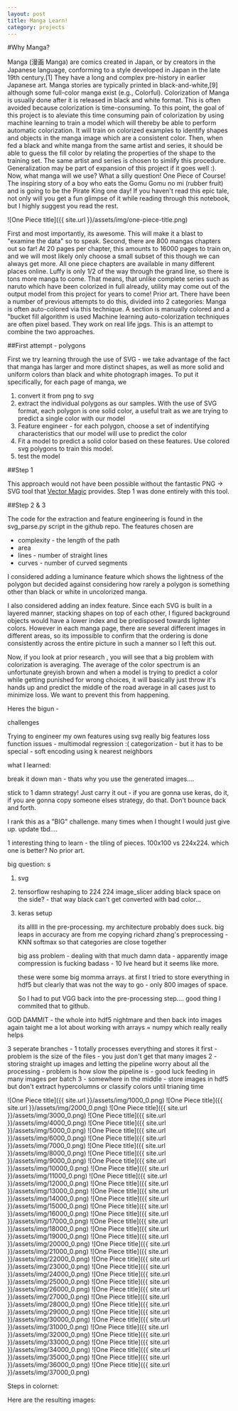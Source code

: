 ```yaml
---
layout: post
title: Manga Learn!
category: projects
---
```


#Why Manga?

Manga (漫画 Manga) are comics created in Japan, or by creators in the Japanese language, conforming to a style developed in Japan in the late 19th century.[1] They have a long and complex pre-history in earlier Japanese art.
Manga stories are typically printed in black-and-white,[9] although some full-color manga exist (e.g., Colorful). Colorization of Manga is usually done after it is released in black and white format. This is often avoided because colorization is time-consuming.
To this point, the goal of this project is to aleviate this time consuming pain of colorization by using machine learning to train a model which will thereby be able to perform automatic colorization. It will train on colorized examples to identify shapes and objects in the manga image which are a consistent color. Then, when fed a black and white manga from the same artist and series, it should be able to guess the fill color by relating the properties of the shape to the training set. The same artist and series is chosen to simlify this procedure. Generalization may be part of expansion of this project if it goes well :).
Now, what manga will we use? What a silly question! One Piece of Course! The inspiring story of a boy who eats the Gomu Gomu no mi (rubber fruit) and is going to be the Pirate King one day! If you haven't read this epic tale, not only will you get a fun glimpse of it while reading through this notebook, but I highly suggest you read the rest.

![One Piece title]({{ site.url }}/assets/img/one-piece-title.png)

First and most importantly, its awesome. This will make it a blast to "examine the data" so to speak.
Second, there are 800 mangas chapters out so far! At 20 pages per chapter, this amounts to 16000 pages to train on, and we will most likely only choose a small subset of this though we can always get more. All one piece chapters are available in many different places online. 
Luffy is only 1/2 of the way through the grand line, so there is tons more manga to come. That means, that unlike complete series such as naruto which have been colorized in full already, utility may come out of the output model from this project for years to come!
Prior art.
There have been a number of previous attempts to do this, divided into 2 categories:
Manga is often auto-colored via this technique. A section is manually colored and a "bucket fill algorithm is used
Machine learning auto-colorization techniques are often pixel based. They work on real life jpgs.
This is an attempt to combine the two approaches.

##First attempt - polygons

First we try learning through the use of SVG - we take advantage of the fact that manga has larger and more distinct shapes, as well as more solid and uniform colors than black and white photograph images. To put it specifically, for each page of manga, we

1. convert it from png to svg
2. extract the individual polygons as our samples. With the use of SVG format, each polygon is one solid color, a useful trait as we are trying to predict a single color with our model
3. Feature engineer - for each polygon, choose a set of indentifying characteristics that our model will use to predict the color
4. Fit a model to predict a solid color based on these features. Use colored svg polygons to train this model. 
5. test the model

##Step 1

This approach would not have been possible without the fantastic PNG -> SVG tool that [Vector Magic](http://vectormagic.com/) provides. Step 1 was done entirely with this tool. 

##Step 2 & 3

The code for the extraction and feature engineering is found in the svg_parse.py script in the github repo. The features chosen are 

* complexity - the length of the path
* area
* lines - number of straight lines
* curves - number of curved segments

I considered adding a luminance feature which shows the lightness of the polygon but decided against considering how rarely a polygon is something other than black or white in uncolorized manga. 

I also considered adding an index feature. Since each SVG is built in a layered manner, stacking shapes on top of each other, I figured background objects would have a lower index and be predisposed towards lighter colors. However in each manga page, there are several different images in different areas, so its impossible to confirm that the ordering is done consistently across the entire picture in such a manner so I left this out. 

Now, if you look at prior research <insert link>, you will see that a big problem with colorization is averaging. The average of the color spectrum is an unfortunate greyish brown and when a model is trying to predict a color while getting punished for wrong choices, it will basically just throw it's hands up and predict the middle of the road average in all cases just to minimize loss. We want to prevent this from happening. 


Heres the bigun - 

challenges
 
Trying to engineer my own features using svg
really big features
loss function issues - multimodal regression :(
	 categorization - but it has to be special - soft encoding using k nearest neighbors


what I learned: 

break it down man - thats why you use the generated images.... 

stick to 1 damn strategy! Just carry it out - if you are gonna use keras, do it, if you are gonna copy someone elses strategy, do that. Don't bounce back and forth. 

I rank this as a "BIG" challenge. many times when I thought I would just give up. update tbd....


1 interesting thing to learn - the tiling of pieces. 100x100 vs 224x224. which one is better? No prior art.


big question: 
s

1. svg
2. tensorflow
   reshaping to 224 224
    image_slicer 
      adding black space on the side? - that way black can't get converted with bad color...
3. keras
   setup


   its alllll in the pre-processing. my architecture probably does suck. big leaps in accuracy are from me copying richard zhang's preprocessing - KNN softmax so that categories are close together
   


   big ass problem - dealing with that much damn data - apparently image compression is fucking badass - 10 Ive heard but it seems like more. 

   these were some big momma arrays. at first I tried to store everything in hdf5 but clearly that was not the way to go - only 800 images of space. 

   So I had to put VGG back into the pre-processing step.... good thing I commited that to github. 




 GOD DAMMIT - the whole into hdf5 nightmare and then back into images again
 taight me a lot about working with arrays = numpy which really really helps


 3 seperate branches - 1 totally processes everything and stores it first - problem is the size of the files - you just don't get that many images
 2 - storing straight up images and letting the pipeline worry about all the processing  - problem is how slow the pipeline is - good luck feeding in many images per batch
 3 - somewhere in the middle - store images in hdf5 but don't extract hypercolumns or classify colors until trianing time

![One Piece title]({{ site.url }}/assets/img/1000_0.png)
![One Piece title]({{ site.url }}/assets/img/2000_0.png)
![One Piece title]({{ site.url }}/assets/img/3000_0.png)
![One Piece title]({{ site.url }}/assets/img/4000_0.png)
![One Piece title]({{ site.url }}/assets/img/5000_0.png)
![One Piece title]({{ site.url }}/assets/img/6000_0.png)
![One Piece title]({{ site.url }}/assets/img/7000_0.png)
![One Piece title]({{ site.url }}/assets/img/8000_0.png)
![One Piece title]({{ site.url }}/assets/img/9000_0.png)
![One Piece title]({{ site.url }}/assets/img/10000_0.png)
![One Piece title]({{ site.url }}/assets/img/11000_0.png)
![One Piece title]({{ site.url }}/assets/img/12000_0.png)
![One Piece title]({{ site.url }}/assets/img/13000_0.png)
![One Piece title]({{ site.url }}/assets/img/14000_0.png)
![One Piece title]({{ site.url }}/assets/img/15000_0.png)
![One Piece title]({{ site.url }}/assets/img/16000_0.png)
![One Piece title]({{ site.url }}/assets/img/17000_0.png)
![One Piece title]({{ site.url }}/assets/img/18000_0.png)
![One Piece title]({{ site.url }}/assets/img/19000_0.png)
![One Piece title]({{ site.url }}/assets/img/20000_0.png)
![One Piece title]({{ site.url }}/assets/img/21000_0.png)
![One Piece title]({{ site.url }}/assets/img/22000_0.png)
![One Piece title]({{ site.url }}/assets/img/23000_0.png)
![One Piece title]({{ site.url }}/assets/img/24000_0.png)
![One Piece title]({{ site.url }}/assets/img/25000_0.png)
![One Piece title]({{ site.url }}/assets/img/26000_0.png)
![One Piece title]({{ site.url }}/assets/img/27000_0.png)
![One Piece title]({{ site.url }}/assets/img/28000_0.png)
![One Piece title]({{ site.url }}/assets/img/29000_0.png)
![One Piece title]({{ site.url }}/assets/img/30000_0.png)
![One Piece title]({{ site.url }}/assets/img/31000_0.png)
![One Piece title]({{ site.url }}/assets/img/32000_0.png)
![One Piece title]({{ site.url }}/assets/img/33000_0.png)
![One Piece title]({{ site.url }}/assets/img/34000_0.png)
![One Piece title]({{ site.url }}/assets/img/35000_0.png)
![One Piece title]({{ site.url }}/assets/img/36000_0.png)
![One Piece title]({{ site.url }}/assets/img/37000_0.png)








 Steps in colornet: 


 Here are the resulting images: 




